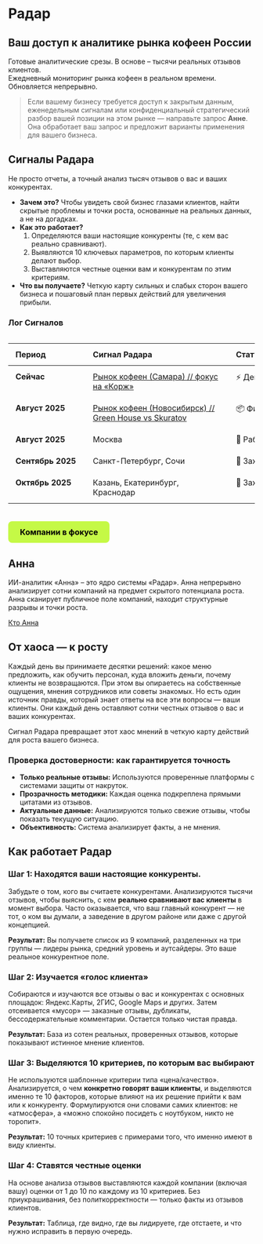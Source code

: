# Радар

## Ваш доступ к аналитике рынка кофеен России

Готовые аналитические срезы. В основе – тысячи реальных отзывов клиентов. <br>
Ежедневный мониторинг рынка кофеен в реальном времени. <br>
Обновляется непрерывно. 

> Если вашему бизнесу требуется доступ к закрытым данным, еженедельным сигналам или конфиденциальный стратегический разбор вашей позиции на этом рынке — направьте запрос **Анне**. Она обработает ваш запрос и предложит варианты применения для вашего бизнеса.

## Сигналы Радара

Не просто отчеты, а точный анализ тысяч отзывов о вас и ваших конкурентах.

- **Зачем это?** Чтобы увидеть свой бизнес глазами клиентов, найти скрытые проблемы и точки роста, основанные на реальных данных, а не на догадках.
- **Как это работает?**
	1. Определяются ваши настоящие конкуренты (те, с кем вас реально сравнивают).
	2. Выявляются 10 ключевых параметров, по которым клиенты делают выбор.
	3. Выставляются честные оценки вам и конкурентам по этим критериям.
- **Что вы получаете?** Четкую карту сильных и слабых сторон вашего бизнеса и пошаговый план первых действий для увеличения прибыли.

### Лог Сигналов

<div class="radar-signals-table">

| Период | Сигнал Радара | Статус |
| :--- | :--- | :--- |
| **Сейчас** | [Рынок кофеен (Самара) // фокус на «Корж»](/radar/signal/coffee-points-smr-2025/dashboard) | ⚡️ Демо-версия |
| **Август 2025** | [Рынок кофеен (Новосибирск) // Green House vs Skuratov](/radar/signal/coffee-points-nsk-2025/launch) | 📦 Финальная сборка |
| **Август 2025** | Москва | 🔎 Работает Радар |
| **Сентябрь 2025**| Санкт-Петербург, Сочи | 🎯 Захват целей |
| **Октябрь 2025** | Казань, Екатеринбург, Краснодар | 🎯 Захват целей |

</div>

<div class="start-button-container">
  <a href="/radar/overview" class="btn btn-primary"  rel="noopener noreferrer">Компании в фокусе</a>
</div>

## Анна

ИИ-аналитик «Анна» – это ядро системы «Радар». Анна непрерывно анализирует сотни компаний на предмет скрытого потенциала роста. 
Анна сканирует публичное поле компаний, находит структурные разрывы и точки роста.

[Кто Анна](/radar/who-is-anna)

## От хаоса — к росту

Каждый день вы принимаете десятки решений: какое меню предложить, как обучить персонал, куда вложить деньги, почему клиенты не возвращаются. При этом вы опираетесь на собственные ощущения, мнения сотрудников или советы знакомых. Но есть один источник правды, который знает ответы на все эти вопросы — ваши клиенты. Они каждый день оставляют сотни честных отзывов о вас и ваших конкурентах. 

Сигнал Радара превращает этот хаос мнений в четкую карту действий для роста вашего бизнеса.
### Проверка достоверности: как гарантируется точность

- **Только реальные отзывы:** Используются проверенные платформы с системами защиты от накруток.
- **Прозрачность методики:** Каждая оценка подкреплена прямыми цитатами из отзывов.
- **Актуальные данные:** Анализируются только свежие отзывы, чтобы показать текущую ситуацию.
- **Объективность:** Система анализирует факты, а не мнения.

## Как работает Радар

### Шаг 1: Находятся ваши настоящие конкуренты.

Забудьте о том, кого вы считаете конкурентами. Анализируются тысячи отзывов, чтобы выяснить, с кем **реально сравнивают вас клиенты** в момент выбора. Часто оказывается, что ваш главный конкурент — не тот, о ком вы думали, а заведение в другом районе или даже с другой концепцией.

**Результат:** Вы получаете список из 9 компаний, разделенных на три группы — лидеры рынка, средний уровень и аутсайдеры. Это ваше реальное конкурентное поле.

### Шаг 2: Изучается «голос клиента»

Собираются и изучаются все отзывы о вас и конкурентах с основных площадок: Яндекс.Карты, 2ГИС, Google Maps и других. Затем отсеивается «мусор» — заказные отзывы, дубликаты, бессодержательные комментарии. Остается только чистая правда.

**Результат:** База из сотен реальных, проверенных отзывов, которые показывают истинное мнение клиентов.

### Шаг 3: Выделяются 10 критериев, по которым вас выбирают

Не используются шаблонные критерии типа «цена/качество». Анализируется, о чем **конкретно говорят ваши клиенты**, и выделяются именно те 10 факторов, которые влияют на их решение прийти к вам или к конкуренту. Формулируются они словами самих клиентов: не «атмосфера», а «можно спокойно посидеть с ноутбуком, никто не торопит».

**Результат:** 10 точных критериев с примерами того, что именно имеют в виду клиенты.

### Шаг 4: Ставятся честные оценки

На основе анализа отзывов выставляются каждой компании (включая вашу) оценки от 1 до 10 по каждому из 10 критериев. Без приукрашивания, без политкорректности — только факты из отзывов клиентов.

**Результат:** Таблица, где видно, где вы лидируете, где отстаете, и что нужно исправить в первую очередь.

<style>
/* --- СТИЛИ ДЛЯ ТАБЛИЦ --- */

/* Контейнер таблицы оборачиваем для скролла */
.radar-signals-table {
  overflow-x: auto;
  -webkit-overflow-scrolling: touch;
}

/* Общие правила для таблицы "Сигналы Радара" */
.radar-signals-table table {
  width: 100%;
  /* Минимальная ширина гарантирует, что таблица не сожмется и появится скролл на мобильных */
  min-width: 650px; 
  table-layout: fixed;
  border-collapse: collapse;
}

/* Стили для ячеек для аккуратного вида */
.radar-signals-table th,
.radar-signals-table td {
  padding: 12px 15px;
  vertical-align: top; /* Выравнивание по верху — лучший вариант при разной высоте строк */
  text-align: left;
}

/* Столбец 1 ("Период"): Фиксированная ширина, без переноса */
.radar-signals-table td:nth-child(1) {
  width: 130px;
  white-space: nowrap;
}

/* Столбец 2 ("Сигнал Радара"): ГЛАВНОЕ ИЗМЕНЕНИЕ. 
   Убираем сложное ограничение по строкам и просто разрешаем тексту свободно переноситься. */
.radar-signals-table td:nth-child(2) {
  width: 350px;
  white-space: normal; /* Разрешаем перенос текста */
  word-break: break-word; /* Разрешаем перенос для длинных слов */
}

/* Столбец 3 ("Статус"): Фиксированная ширина, без переноса */
.radar-signals-table td:nth-child(3) {
  width: 170px;
  white-space: nowrap;
}

/* Таблица сравнения "ДО/ПОСЛЕ" (остается без изменений) */
.comparison-table table {
  table-layout: fixed;
  width: 100%;
}
.comparison-table td {
  width: 50%;
  word-break: break-word;
}

/* --- ОБЩИЕ СТИЛИ ДЛЯ ВСЕХ КНОПОК (остаются без изменений) --- */
.btn {
  display: inline-block;
  padding: 12px 24px;
  border-radius: 8px;
  font-weight: 700;
  font-size: 16px;
  text-align: center;
  text-decoration: none;
  transition: all 0.3s ease;
  cursor: pointer;
  border: none;
  margin: 10px 0;
}

.btn:hover {
  transform: translateY(-2px);
  text-decoration: none !important;
}

/* --- СТИЛЬ 1: ОСНОВНАЯ КНОПКА (ЯРКАЯ) --- */
.btn-primary {
  background-color: #C5F946; /* Яркий лаймовый */
  color: #000 !important;
}

.btn-primary:hover {
  background-color: #347b6c; /* Темный при наведении */
  color: white !important;
}

/* --- СТИЛЬ 2: ВТОРОСТЕПЕННАЯ КНОПКА (ТЕМНАЯ) --- */
.btn-secondary {
  background-color: #347b6c; /* Темный */
  color: white !important;
}

.btn-secondary:hover {
  background-color: #C5F946; /* Яркий при наведении */
  color: #000 !important;
}

/* --- Контейнер для отдельной кнопки --- */
.start-button-container {
  margin: 20px 0;
  text-align: left;
}

.start-button-container .btn {
  display: inline-block;
  margin: 0;
}
</style>

<style>
/* --- ОБЩИЕ СТИЛИ ДЛЯ ВСЕХ КНОПОК --- */
.btn {
  display: inline-block;
  padding: 12px 24px;
  border-radius: 8px;
  font-weight: 700;
  font-size: 16px;
  text-align: center;
  text-decoration: none;
  transition: all 0.3s ease;
  cursor: pointer;
  border: none;
  margin: 10px 0;
}

.btn:hover {
  transform: translateY(-2px);
  text-decoration: none !important;
}

/* --- СТИЛЬ ОСНОВНОЙ КНОПКИ (ЯРКАЯ) --- */
.btn-primary {
  background-color: #C5F946; /* Яркий лаймовый */
  color: #000 !important;
}

.btn-primary:hover {
  background-color: #347b6c; /* Темный при наведении */
  color: white !important;
}

/* --- Контейнер для отдельной кнопки --- */
.start-button-container {
  margin: 20px 0;
  text-align: left;
}

.start-button-container .btn {
  display: inline-block;
  margin: 0;
}
</style>
